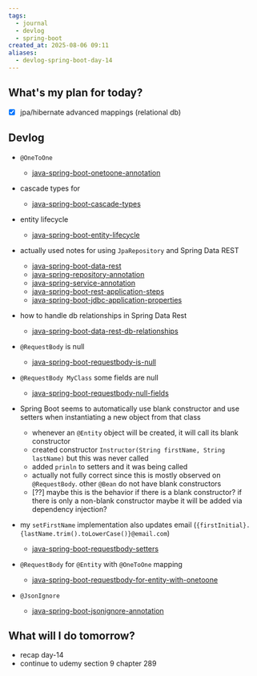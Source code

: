 ```yaml
---
tags:
  - journal
  - devlog
  - spring-boot
created_at: 2025-08-06 09:11
aliases:
  - devlog-spring-boot-day-14
---
```

## What's my plan for today?
- [x] jpa/hibernate advanced mappings (relational db)

## Devlog
- `@OneToOne`
	- [java-spring-boot-onetoone-annotation](../dev/java/spring/java-spring-boot-onetoone-annotation.md)

- cascade types for 
	- [java-spring-boot-cascade-types](../dev/java/spring/java-spring-boot-cascade-types.md)

- entity lifecycle
	- [java-spring-boot-entity-lifecycle](../dev/java/spring/java-spring-boot-entity-lifecycle.md)
	
- actually used notes for using `JpaRepository` and Spring Data REST
	- [java-spring-boot-data-rest](../dev/java/spring/java-spring-boot-data-rest.md)
	- [java-spring-repository-annotation](../dev/java/spring/java-spring-repository-annotation.md)
	- [java-spring-service-annotation](../dev/java/spring/java-spring-service-annotation.md)
	- [java-spring-boot-rest-application-steps](../dev/java/spring/java-spring-boot-rest-application-steps.md)
	- [java-spring-boot-jdbc-application-properties](../dev/java/spring/java-spring-boot-jdbc-application-properties.md)

- how to handle db relationships in Spring Data Rest
	- [java-spring-boot-data-rest-db-relationships](../dev/java/spring/java-spring-boot-data-rest-db-relationships.md)

- `@RequestBody` is null
	- [java-spring-boot-requestbody-is-null](../dev/java/spring/java-spring-boot-requestbody-is-null.md)

- `@RequestBody MyClass` some fields are null
	- [java-spring-boot-requestbody-null-fields](../dev/java/spring/java-spring-boot-requestbody-object-instantiation.md)
	
- Spring Boot seems to automatically use blank constructor and use setters when instantiating a new object from that class
	- whenever an `@Entity` object will be created, it will call its blank constructor
	- created constructor `Instructor(String firstName, String lastName)` but this was never called
	- added `prinln` to setters and it was being called
	- actually not fully correct since this is mostly observed on `@RequestBody`. other `@Bean` do not have blank constructors
	- [??] maybe this is the behavior if there is a blank constructor? if there is only a non-blank constructor maybe it will be added via dependency injection?
	
- my `setFirstName` implementation also updates email (`{firstInitial}.{lastName.trim().toLowerCase()}@email.com`)
	- [java-spring-boot-requestbody-setters](../dev/java/spring/java-spring-boot-requestbody-setters.md)

- `@RequestBody` for `@Entity` with `@OneToOne` mapping
	- [java-spring-boot-requestbody-for-entity-with-onetoone](../dev/java/spring/java-spring-boot-requestbody-for-entity-with-onetoone.md)

- `@JsonIgnore`
	- [java-spring-boot-jsonignore-annotation](../dev/java/spring/java-spring-boot-jsonignore-annotation.md)

## What will I do tomorrow?
- recap day-14
- continue to udemy section 9 chapter 289